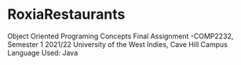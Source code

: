 # RoxiaRestaurants
Object Oriented Programing Concepts Final Assignment -COMP2232, Semester 1 2021/22
University of the West Indies, Cave Hill Campus
Language Used: Java
